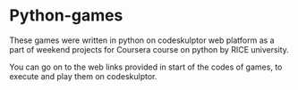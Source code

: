 # Python-games
These games were written in python on codeskulptor web platform as a part of weekend projects for Coursera course on python by RICE university.

You can go on to the web links provided in start of the codes of games, to execute and play them on codeskulptor.
